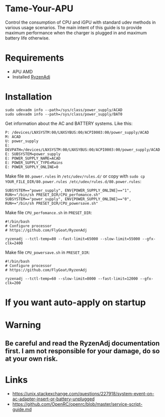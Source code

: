 # Tame-Your-APU
Control the consumption of CPU and iGPU with standard udev methods in various usage scenarios.
The main intent of this guide is to provide maximum performance when the charger is plugged in and maximum battery life otherwise.
# Requirements
  * APU AMD
  * Installed [RyzenAdj](https://github.com/FlyGoat/RyzenAdj)
# Installation
```
sudo udevadm info --path=/sys/class/power_supply/ACAD
sudo udevadm info --path=/sys/class/power_supply/BAT0
```
Get information about the AC and BATTERY systems. Like this:
```
P: /devices/LNXSYSTM:00/LNXSYBUS:00/ACPI0003:00/power_supply/ACAD
M: ACAD
U: power_supply
E: DEVPATH=/devices/LNXSYSTM:00/LNXSYBUS:00/ACPI0003:00/power_supply/ACAD
E: SUBSYSTEM=power_supply
E: POWER_SUPPLY_NAME=ACAD
E: POWER_SUPPLY_TYPE=Mains
E: POWER_SUPPLY_ONLINE=0
```
Make file ```80.power.rules``` in ```/etc/udev/rules.d/``` or copy with ```sudo cp YOUR_FILE_DIR/80.power.rules /etc/udev/rules.d/80.power.rules```:
```
SUBSYSTEM=="power_supply", ENV{POWER_SUPPLY_ONLINE}=="1", RUN+="/bin/sh PRESET_DIR/CPU_perfomance.sh"
SUBSYSTEM=="power_supply", ENV{POWER_SUPPLY_ONLINE}=="0", RUN+="/bin/sh PRESET_DIR/CPU_powersave.sh"
```
Make file ```CPU_perfomance.sh``` in ```PRESET_DIR```:
```
#!/bin/bash
# Configure processor
# https://github.com/FlyGoat/RyzenAdj

ryzenadj --tctl-temp=80 --fast-limit=65000 --slow-limit=55000 --gfx-clk=2400
```

Make file ```CPU_powersave.sh``` in ```PRESET_DIR```:
```
#!/bin/bash
# Configure processor
# https://github.com/FlyGoat/RyzenAdj

ryzenadj --tctl-temp=60 --slow-limit=8000 --fast-limit=12000 --gfx-clk=200
```
# If you want auto-apply on startup


# Warning
## Be careful and read the RyzenAdj documentation first. I am not responsible for your damage, do so at your own risk.

# Links
  * https://unix.stackexchange.com/questions/227918/system-event-on-ac-adapter-insert-or-battery-unplugged
  * https://github.com/OpenRC/openrc/blob/master/service-script-guide.md
